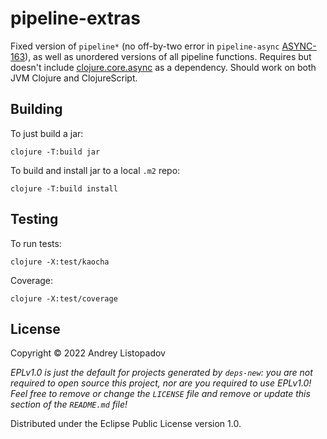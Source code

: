 # pipeline-extras

Fixed version of `pipeline*` (no off-by-two error in `pipeline-async` [ASYNC-163](https://clojure.atlassian.net/browse/ASYNC-163)), as well as unordered versions of all pipeline functions.
Requires but doesn't include [clojure.core.async](https://github.com/clojure/core.async) as a dependency.
Should work on both JVM Clojure and ClojureScript.

## Building

To just build a jar:

    clojure -T:build jar

To build and install jar to a local `.m2` repo:

    clojure -T:build install

## Testing

To run tests:

    clojure -X:test/kaocha

Coverage:

    clojure -X:test/coverage

## License

Copyright © 2022 Andrey Listopadov

_EPLv1.0 is just the default for projects generated by `deps-new`: you are not_
_required to open source this project, nor are you required to use EPLv1.0!_
_Feel free to remove or change the `LICENSE` file and remove or update this_
_section of the `README.md` file!_

Distributed under the Eclipse Public License version 1.0.
